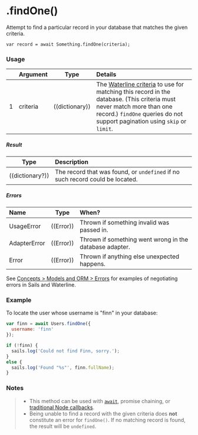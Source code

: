 # .findOne()

Attempt to find a particular record in your database that matches the given criteria.

```usage
var record = await Something.findOne(criteria);
```

### Usage

|   |     Argument        | Type                                         | Details                            |
|---|:--------------------|----------------------------------------------|:-----------------------------------|
| 1 |    criteria         | ((dictionary))                               | The [Waterline criteria](https://sailsjs.com/documentation/concepts/models-and-orm/query-language) to use for matching this record in the database.  (This criteria must never match more than one record.) `findOne` queries do not support pagination using `skip` or `limit`.

##### Result

| Type                | Description      |
|---------------------|:-----------------|
| ((dictionary?))     | The record that was found, or `undefined` if no such record could be located.

##### Errors

|     Name        | Type                | When? |
|:----------------|---------------------|:---------------------------------------------------------------------------------|
| UsageError      | ((Error))           | Thrown if something invalid was passed in.
| AdapterError    | ((Error))           | Thrown if something went wrong in the database adapter.
| Error           | ((Error))           | Thrown if anything else unexpected happens.

See [Concepts > Models and ORM > Errors](https://sailsjs.com/documentation/concepts/models-and-orm/errors) for examples of negotiating errors in Sails and Waterline.


### Example

To locate the user whose username is "finn" in your database:

```javascript
var finn = await Users.findOne({
  username: 'finn'
});

if (!finn) {
  sails.log('Could not find Finn, sorry.');
}
else {
  sails.log('Found "%s"', finn.fullName);
}
```



### Notes
> + This method can be used with [`await`](https://github.com/mikermcneil/parley/tree/49c06ee9ed32d9c55c24e8a0e767666a6b60b7e8#usage), promise chaining, or [traditional Node callbacks](https://sailsjs.com/documentation/reference/waterline-orm/queries/exec).
> + Being unable to find a record with the given criteria does **not** constitute an error for `findOne()`.  If no matching record is found, the result will be `undefined`.



<docmeta name="importance" value="10">
<docmeta name="displayName" value=".findOne()">
<docmeta name="pageType" value="method">

